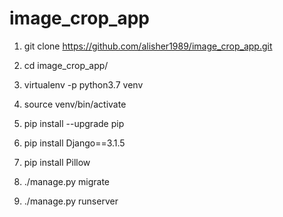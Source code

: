 # image_crop_app

1) git clone https://github.com/alisher1989/image_crop_app.git

2) cd image_crop_app/

3) virtualenv -p python3.7 venv

4) source venv/bin/activate

5) pip install --upgrade pip

6) pip install Django==3.1.5

7) pip install Pillow

8) ./manage.py migrate

9) ./manage.py runserver

